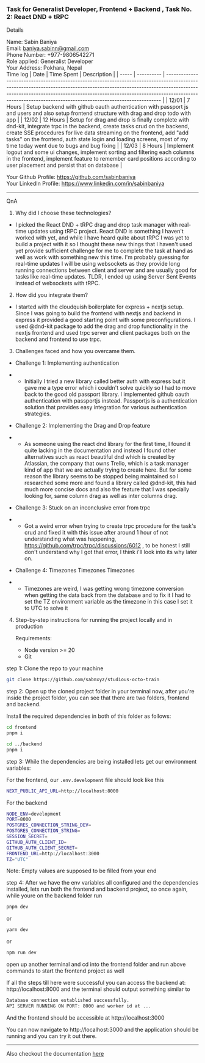 ### Task for Generalist Developer, Frontend + Backend , Task No. 2: React DND + tRPC

Details

Name: Sabin Baniya <br/>
Email: baniya.sabinn@gmail.com <br/>
Phone Number: +977-9806542271 <br/>
Role applied: Generalist Developer <br/>
Your Address: Pokhara, Nepal <br/>
Time log
| Date | Time Spent | Description |
| ----- | ---------- | ---------------------------------------------------------------------------------------------------------------------------------------------------------------------------------------------------------------------------------------------------------------------------------------------------------------------- |
| 12/01 | 7 Hours | Setup backend with github oauth authentication with passport js and users and also setup frontend structure with drag and drop todo with app |
| 12/02 | 12 Hours | Setup for drag and drop is finally complete with dnd-kit, integrate trpc in the backend, create tasks crud on the backend, create SSE procedures for live data streaming on the frontend, add "add tasks" on the frontend, auth state login and loading screens, most of my time today went due to bugs and bug fixing |
| 12/03 | 8 Hours | Implement logout and some ui changes, implement sorting and filtering each columns in the frontend, implement feature to remember card positions according to user placement and persist that on database |

Your Github Profile: https://github.com/sabinbaniya <br/>
Your LinkedIn Profile: https://www.linkedin.com/in/sabinbaniya <br />

---

QnA

1. Why did I choose these technologies?

- I picked the React DND + tRPC drag and drop task manager with real-time updates using tRPC project. React DND is something I haven't worked with yet, and while I have heard quite about tRPC I was yet to build a project with it so I thought these new things that I haven't used yet provide sufficient challenge for me to complete the task at hand as well as work with something new this time. I'm probably guessing for real-time updates I will be using websockets as they provide long running connections between client and server and are usually good for tasks like real-time updates. TLDR, I ended up using Server Sent Events instead of websockets with tRPC.

2. How did you integrate them?

- I started with the cloudquish boilerplate for express + nextjs setup. Since I was going to build the frontend with nextjs and backend in express it provided a good starting point with some preconfigurations. I used @dnd-kit package to add the drag and drop functionality in the nextjs frontend and used trpc server and client packages both on the backend and frontend to use trpc.

3. Challenges faced and how you overcame them.

- Challenge 1: Implementing authentication
- - Initially I tried a new library called better auth with express but it gave me a type error which i couldn't solve quickly so I had to move back to the good old passport library. I implemented github oauth authentication with passportjs instead. Passportjs is a authentication solution that provides easy integration for various authentication strategies.

- Challenge 2: Implementing the Drag and Drop feature
- - As someone using the react dnd library for the first time, I found it quite lacking in the documentation and instead I found other alternatives such as react beautiful dnd which is created by Atlassian, the company that owns Trello, which is a task manager kind of app that we are actually trying to create here. But for some reason the library seems to be stopped being maintained so I researched some more and found a library called @dnd-kit, this had much more concise docs and also the feature that I was specially looking for, same column drag as well as inter columns drag.

- Challenge 3: Stuck on an inconclusive error from trpc
- - Got a weird error when trying to create trpc procedure for the task's crud and fixed it with this issue after around 1 hour of not understanding what was happening, https://github.com/trpc/trpc/discussions/6012 , to be honest I still don't understand why I got that error, I think i'll look into its why later on.

- Challenge 4: Timezones Timezones Timezones
- - Timezones are weird, I was getting wrong timezone conversion when getting the data back from the database and to fix it I had to set the TZ environment variable as the timezone in this case I set it to UTC to solve it

4. Step-by-step instructions for running the project locally and in production

   Requirements:

   - Node version >= 20
   - Git

step 1: Clone the repo to your machine

```bash
git clone https://github.com/sabnxyz/studious-octo-train
```

step 2: Open up the cloned project folder in your terminal now, after you're inside the project folder, you can see that there are two folders, frontend and backend.

Install the required dependencies in both of this folder as follows:

```bash
cd frontend
pnpm i

cd ../backend
pnpm i
```

step 3: While the dependencies are being installed lets get our environment variables:

For the frontend, our `.env.development` file should look like this

```bash
NEXT_PUBLIC_API_URL=http://localhost:8000
```

For the backend

```bash
NODE_ENV=development
PORT=8000
POSTGRES_CONNECTION_STRING_DEV=
POSTGRES_CONNECTION_STRING=
SESSION_SECRET=
GITHUB_AUTH_CLIENT_ID=
GITHUB_AUTH_CLIENT_SECRET=
FRONTEND_URL=http://localhost:3000
TZ="UTC"
```

Note: Empty values are supposed to be filled from your end

step 4: After we have the env variables all configured and the dependencies installed, lets run both the frontend and backend project, so once again, while youre on the backend folder run

```bash
pnpm dev
```

or

```bash
yarn dev
```

or

```bash
npm run dev
```

open up another terminal and cd into the frontend folder and run above commands to start the frontend project as well

If all the steps till here were successful you can access the backend at: http://localhost:8000 and the terminal should output something similar to

```bash
Database connection established successfully.
API SERVER RUNNING ON PORT: 8000 and worker id at ...
```

And the frontend should be accessible at http://localhost:3000

You can now navigate to http://localhost:3000 and the application should be running and you can try it out there.

---

Also checkout the documentation [here]("./Documentation.md")
